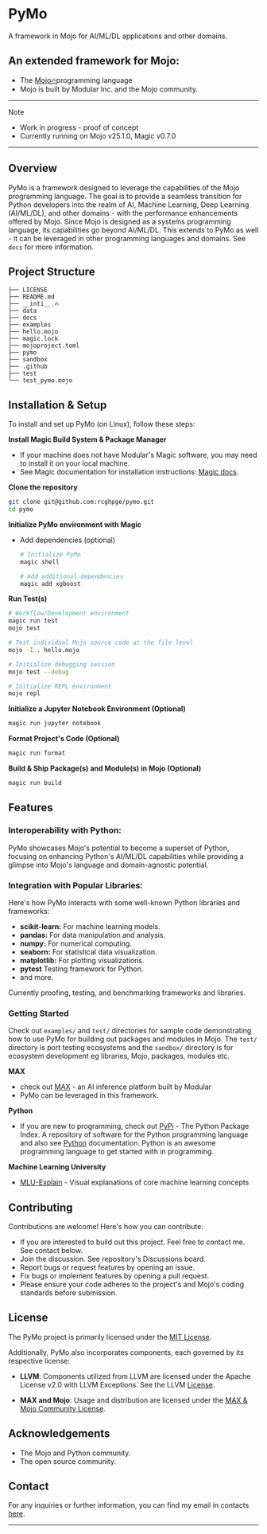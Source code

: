 # PyMo

A framework in Mojo for AI/ML/DL applications and other domains.

## An extended framework for Mojo:
- The [Mojo🔥](https://www.modular.com/mojo)programming language
- Mojo is built by Modular Inc. and the Mojo community.

---
> [!NOTE]
> - Work in progress - proof of concept
> - Currently running on Mojo v25.1.0, Magic v0.7.0
---

## Overview
PyMo is a framework designed to leverage the capabilities of the Mojo programming language. The goal is to 
provide a seamless transition for Python developers into the realm of AI, Machine Learning, Deep Learning 
(AI/ML/DL), and other domains - with the performance enhancements offered by Mojo. Since Mojo is designed as a 
systems programming language, its capabilities go beyond AI/ML/DL. This extends to PyMo as well - it can
be leveraged in other programming languages and domains. See `docs` for more information.


## Project Structure
```
├── LICENSE
├── README.md
├── __inti__.🔥
├── data
├── docs
├── examples
├── hello.mojo
├── magic.lock
├── mojoproject.toml
├── pymo
├── sandbox
├── .github
├── test
└── test_pymo.mojo
```

## Installation & Setup
To install and set up PyMo (on Linux), follow these steps:

**Install Magic Build System & Package Manager**
- If your machine does not have Modular's Magic software, you may need to install it on your local machine.
- See Magic documentation for installation instructions: [Magic docs](https://docs.modular.com/magic/).

**Clone the repository**
   ```bash
   git clone git@github.com:rcghpge/pymo.git
   cd pymo
   ```
**Initialize PyMo environment with Magic**
- Add dependencies (optional)
   ```bash
   # Initialize PyMo
   magic shell

   # Add additional dependencies
   magic add xgboost
   ```
**Run Test(s)**
   ```bash
   # Workflow/Development environment
   magic run test
   mojo test

   # Test individual Mojo source code at the file level
   mojo -I . hello.mojo  

   # Initialize debugging session
   mojo test --debug

   # Initialize REPL environment
   mojo repl
   ```
**Initialize a Jupyter Notebook Environment (Optional)**
   ```bash
   magic run jupyter notebook
   ```
**Format Project's Code (Optional)**
   ```bash
   magic run format
   ```
**Build & Ship Package(s) and Module(s) in Mojo (Optional)**
   ```bash
   magic run build
   ```
## Features
### Interoperability with Python:
PyMo showcases Mojo's potential to become a superset of Python, focusing on enhancing Python's AI/ML/DL capabilities
while providing a glimpse into Mojo's language and domain-agnostic potential.

### Integration with Popular Libraries:
Here's how PyMo interacts with some well-known Python libraries and frameworks:
- **scikit-learn:** For machine learning models.
- **pandas:** For data manipulation and analysis.
- **numpy:** For numerical computing.
- **seaborn:** For statistical data visualization.
- **matplotlib:** For plotting visualizations.
- **pytest** Testing framework for Python.
- and more.

Currently proofing, testing, and benchmarking frameworks and libraries.

### Getting Started
Check out `examples/` and `test/` directories for sample code demonstrating how to use PyMo for building out packages and modules in Mojo. The `test/` directory is port testing ecosystems and the `sandbox/` directory is for ecosystem development eg libraries, Mojo, packages, modules etc.

**MAX**
- check out [MAX](https://www.modular.com/max) - an AI inference platform built by Modular
- PyMo can be leveraged in this framework.

**Python**
- If you are new to programming, check out [PyPi](https://pypi.org) - The Python Package Index. A repository of software for the Python programming language and also see [Python](https://docs.python.org/3/) documentation. Python is an awesome programming language to get started with in programming.

**Machine Learning University**
- [MLU-Explain](https://mlu-explain.github.io) - Visual explanations of core machine learning concepts

## Contributing
Contributions are welcome! Here's how you can contribute:

- If you are interested to build out this project. Feel free to contact me. See contact below.
- Join the discussion. See repository's Discussions board.
- Report bugs or request features by opening an issue.
- Fix bugs or implement features by opening a pull request.
- Please ensure your code adheres to the project's and Mojo's coding standards before submission.

## License

The PyMo project is primarily licensed under the [MIT License](./LICENSE).

Additionally, PyMo also incorporates components, each governed by its respective license:

- **LLVM**: Components utilized from LLVM are licensed under the Apache License v2.0 with LLVM Exceptions. See the LLVM [License](https://llvm.org/LICENSE.txt).

- **MAX and Mojo**: Usage and distribution are licensed under the [MAX & Mojo Community License](https://www.modular.com/legal/max-mojo-license).

## Acknowledgements
- The Mojo and Python community.
- The open source community.

## Contact
For any inquiries or further information, you can find my email in contacts [here](https://robertcocker.com).

---
